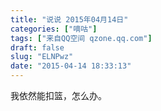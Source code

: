 ```yaml
---
title: "说说 2015年04月14日"
categories: ["嘀咕"]
tags: ["来自QQ空间 qzone.qq.com"]
draft: false
slug: "ELNPwz"
date: "2015-04-14 18:33:13"
---
```


我依然能扣篮，怎么办。
